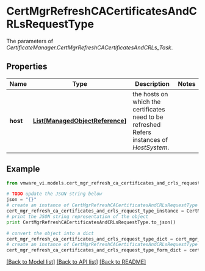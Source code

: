 # CertMgrRefreshCACertificatesAndCRLsRequestType

The parameters of *CertificateManager.CertMgrRefreshCACertificatesAndCRLs_Task*. 

## Properties
Name | Type | Description | Notes
------------ | ------------- | ------------- | -------------
**host** | [**List[ManagedObjectReference]**](ManagedObjectReference.md) | the hosts on which the certificates need to be refreshed  Refers instances of *HostSystem*.  | 

## Example

```python
from vmware_vi.models.cert_mgr_refresh_ca_certificates_and_crls_request_type import CertMgrRefreshCACertificatesAndCRLsRequestType

# TODO update the JSON string below
json = "{}"
# create an instance of CertMgrRefreshCACertificatesAndCRLsRequestType from a JSON string
cert_mgr_refresh_ca_certificates_and_crls_request_type_instance = CertMgrRefreshCACertificatesAndCRLsRequestType.from_json(json)
# print the JSON string representation of the object
print CertMgrRefreshCACertificatesAndCRLsRequestType.to_json()

# convert the object into a dict
cert_mgr_refresh_ca_certificates_and_crls_request_type_dict = cert_mgr_refresh_ca_certificates_and_crls_request_type_instance.to_dict()
# create an instance of CertMgrRefreshCACertificatesAndCRLsRequestType from a dict
cert_mgr_refresh_ca_certificates_and_crls_request_type_form_dict = cert_mgr_refresh_ca_certificates_and_crls_request_type.from_dict(cert_mgr_refresh_ca_certificates_and_crls_request_type_dict)
```
[[Back to Model list]](../README.md#documentation-for-models) [[Back to API list]](../README.md#documentation-for-api-endpoints) [[Back to README]](../README.md)


